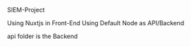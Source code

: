 SIEM-Project

Using Nuxtjs in Front-End 
Using Default Node as API/Backend

api folder is the Backend
